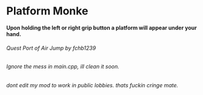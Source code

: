 # Platform Monke
**Upon holding the left or right grip button
a platform will appear under your hand.** 



###### Quest Port of Air Jump by fchb1239

###### Ignore the mess in main.cpp, ill clean it soon.
 
 
 
 
###### dont edit my mod to work in public lobbies. thats fuckin cringe mate.
